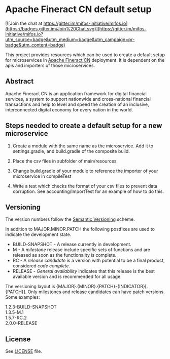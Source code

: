# Apache Fineract CN default setup

[![Join the chat at https://gitter.im/mifos-initiative/mifos.io](https://badges.gitter.im/Join%20Chat.svg)](https://gitter.im/mifos-initiative/mifos.io?utm_source=badge&utm_medium=badge&utm_campaign=pr-badge&utm_content=badge)

This project provides resources which can be used to create a default setup for microservices in [Apache Fineract CN](https://github.com/search?q=org%3Aapache+fineract) deployment. It is dependent on the apis and importers of those microservices.

## Abstract
Apache Fineract CN is an application framework for digital financial services, a system to support nationwide and cross-national financial transactions and help to level and speed the creation of an inclusive, interconnected digital economy for every nation in the world.

## Steps needed to create a default setup for a new microservice 

1.  Create a module with the same name as the microservice.  Add it to settings.gradle, and build.gradle of the composite build.

2.  Place the csv files in subfolder of main/resources
    
3.  Change build.gradle of your module to reference the importer of your microservice in compileTest 

4.  Write a test which checks the format of your csv files to prevent data corruption.  See accounting/ImportTest for an example of how to do this.

## Versioning
The version numbers follow the [Semantic Versioning](http://semver.org/) scheme.

In addition to MAJOR.MINOR.PATCH the following postfixes are used to indicate the development state.

* BUILD-SNAPSHOT - A release currently in development. 
* M - A _milestone_ release include specific sets of functions and are released as soon as the functionality is complete.
* RC - A _release candidate_ is a version with potential to be a final product, considered _code complete_.
* RELEASE - _General availability_ indicates that this release is the best available version and is recommended for all usage.

The versioning layout is {MAJOR}.{MINOR}.{PATCH}-{INDICATOR}[.{PATCH}]. Only milestones and release candidates can  have patch versions. Some examples:

1.2.3-BUILD-SNAPSHOT  
1.3.5-M.1  
1.5.7-RC.2  
2.0.0-RELEASE

## License
See [LICENSE](LICENSE) file.
